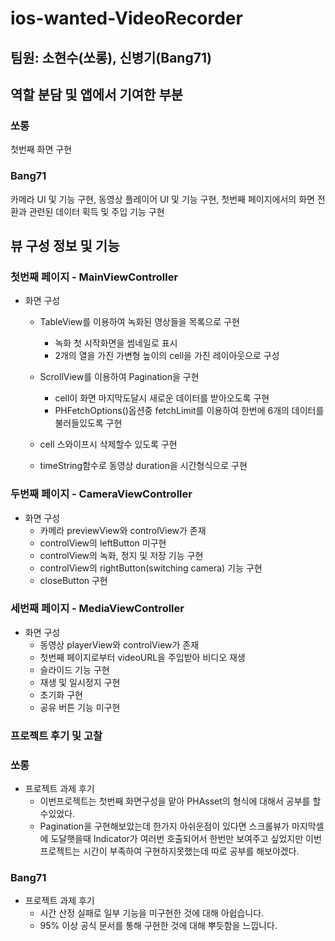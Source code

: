# ios-wanted-VideoRecorder
## 팀원: 소현수(쏘롱), 신병기(Bang71)

## 역할 분담 및 앱에서 기여한 부분

### 쏘롱
첫번째 화면 구현

### Bang71
카메라 UI 및 기능 구현, 동영상 플레이어 UI 및 기능 구현, 첫번째 페이지에서의 화면 전환과 관련된 데이터 획득 및 주입 기능 구현


## 뷰 구성 정보 및 기능

### 첫번째 페이지 - MainViewController
- 화면 구성
  - TableView를 이용하여 녹화된 영상들을 목록으로 구현
    - 녹화 첫 시작화면을 썸네일로 표시
    - 2개의 열을 가진 가변형 높이의 cell을 가진 레이아웃으로 구성
  
  - ScrollView를 이용하여 Pagination을 구현
    - cell이 화면 마지막도달시 새로운 데이터를 받아오도록 구현
    - PHFetchOptions()옵션중 fetchLimit를 이용하여 한번에 6개의 데이터를 불러들있도록 구현
  - cell 스와이프시 삭제할수 있도록 구현
  - timeString함수로 동영상 duration을 시간형식으로 구현

### 두번째 페이지 - CameraViewController
- 화면 구성
  - 카메라 previewView와 controlView가 존재
  - controlView의 leftButton 미구현
  - controlView의 녹화, 정지 및 저장 기능 구현
  - controlView의 rightButton(switching camera) 기능 구현
  - closeButton 구현
  
### 세번째 페이지 - MediaViewController
- 화면 구성
  - 동영상 playerView와 controlView가 존재
  - 첫번째 페이지로부터 videoURL을 주입받아 비디오 재생
  - 슬라이드 기능 구현
  - 재생 및 일시정지 구현
  - 초기화 구현
  - 공유 버튼 기능 미구현

### 프로젝트 후기 및 고찰
    

### 쏘롱
  - 프로젝트 과제 후기
    - 이번프로젝트는 첫번째 화면구성을 맡아 PHAsset의 형식에 대해서 공부를 할수있었다. 
    - Pagination을 구현해보았는데  한가지 아쉬운점이 있다면 스크롤뷰가 마지막셀에 도달햇을때 Indicator가 여러번 호출되어서  한번만 보여주고 싶었지만 이번프로젝트는 시간이 부족하여 구현하지못했는데 따로 공부를 해보야겠다.

### Bang71
  - 프로젝트 과제 후기
    - 시간 산정 실패로 일부 기능을 미구현한 것에 대해 아쉽습니다.
    - 95% 이상 공식 문서를 통해 구현한 것에 대해 뿌듯함을 느낍니다.
